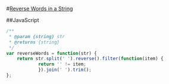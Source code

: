 #[Reverse Words in a String ](https://leetcode.com/problems/reverse-words-in-a-string/)

##JavaScript

```javascript
/**
 * @param {string} str
 * @returns {string}
 */
var reverseWords = function(str) {
    return str.split(' ').reverse().filter(function(item) {
            return '' != item;
            }).join(' ').trim();
};

```
